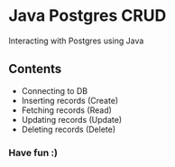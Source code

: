 # Java Postgres CRUD

Interacting with Postgres using Java

## Contents

- Connecting to DB
- Inserting records (Create)
- Fetching records (Read)
- Updating records (Update)
- Deleting records (Delete)

### Have fun :)
